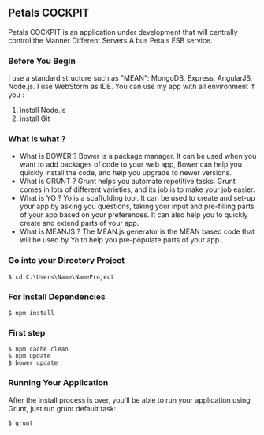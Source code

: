## Petals COCKPIT

Petals COCKPIT is an application under development that will centrally control the Manner Different Servers A bus Petals ESB service.

### Before You Begin
I use a standard structure such as "MEAN": MongoDB, Express, AngularJS, Node.js.
I use WebStorm as IDE.
You can use my app with all environment if you :

1. install Node.js
2. install Git

### What is what ?

- What is BOWER ?
Bower is a package manager. It can be used when you want to add packages of code to your web app, Bower can help you quickly install the code, and help you upgrade to newer versions.
- What is GRUNT ?
Grunt helps you automate repetitive tasks. Grunt comes in lots of different varieties, and its job is to make your job easier.
- What is YO ?
Yo is a scaffolding tool. It can be used to create and set-up your app by asking you questions, taking your input and pre-filling parts of your app based on your preferences.
It can also help you to quickly create and extend parts of your app.
- What is MEANJS ?
The MEAN.js generator is the MEAN based code that will be used by Yo to help you pre-populate parts of your app.

### Go into your Directory Project
```
$ cd C:\Users\Name\NameProject
```

### For Install Dependencies
```
$ npm install
```

### First step
```
$ npm cache clean
$ npm update
$ bower update
```

### Running Your Application
After the install process is over, you'll be able to run your application using Grunt, just run grunt default task:
```
$ grunt
```
